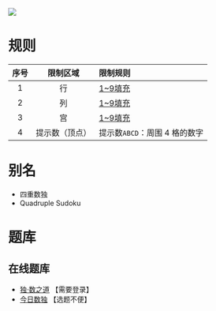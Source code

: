 ![](https://cn.sudoku.today/pic/03/quadruple/62606_346888.png)

# 规则
| 序号 | 限制区域 | 限制规则 |
| :---: | :---: | :--- |
| 1 | 行 | [1~9填充] |
| 2 | 列 | [1~9填充] |
| 3 | 宫 | [1~9填充] |
| 4 | 提示数（顶点） | 提示数`ABCD`：周围 4 格的数字 |

# 别名
- 四重数独
- Quadruple Sudoku

# 题库

## 在线题库
- [独·数之道](http://www.sudokufans.org.cn/lx/game.index.php?type=ts) 【需要登录】
- [今日数独](https://cn.sudoku.today/g-quadruple-sudoku/) 【选题不便】

[1~9填充]: ../../../rules.md#1~9填充
